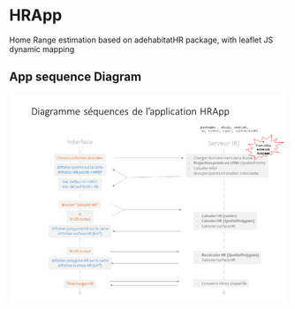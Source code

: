 # HRApp
Home Range estimation based on adehabitatHR package, with leaflet JS dynamic mapping

## App sequence Diagram

![HRApp sequence Diagram](HRApp.png)
 
